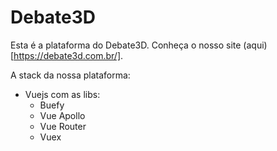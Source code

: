 # Debate3D

Esta é a plataforma do Debate3D. Conheça o nosso site (aqui)[https://debate3d.com.br/].

A stack da nossa plataforma:

+ Vuejs com as libs:
  + Buefy
  + Vue Apollo
  + Vue Router
  + Vuex
